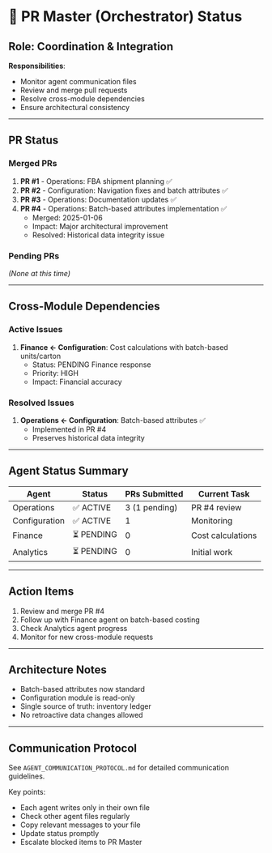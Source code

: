 # 🎯 PR Master (Orchestrator) Status

## Role: Coordination & Integration
**Responsibilities**: 
- Monitor agent communication files
- Review and merge pull requests
- Resolve cross-module dependencies
- Ensure architectural consistency

---

## PR Status

### Merged PRs
1. **PR #1** - Operations: FBA shipment planning ✅
2. **PR #2** - Configuration: Navigation fixes and batch attributes ✅
3. **PR #3** - Operations: Documentation updates ✅
4. **PR #4** - Operations: Batch-based attributes implementation ✅
   - Merged: 2025-01-06
   - Impact: Major architectural improvement
   - Resolved: Historical data integrity issue

### Pending PRs
*(None at this time)*

---

## Cross-Module Dependencies

### Active Issues
1. **Finance ← Configuration**: Cost calculations with batch-based units/carton
   - Status: PENDING Finance response
   - Priority: HIGH
   - Impact: Financial accuracy

### Resolved Issues
1. **Operations ← Configuration**: Batch-based attributes ✅
   - Implemented in PR #4
   - Preserves historical data integrity

---

## Agent Status Summary

| Agent | Status | PRs Submitted | Current Task |
|-------|--------|---------------|--------------|
| Operations | ✅ ACTIVE | 3 (1 pending) | PR #4 review |
| Configuration | ✅ ACTIVE | 1 | Monitoring |
| Finance | ⏳ PENDING | 0 | Cost calculations |
| Analytics | ⏳ PENDING | 0 | Initial work |

---

## Action Items
1. Review and merge PR #4
2. Follow up with Finance agent on batch-based costing
3. Check Analytics agent progress
4. Monitor for new cross-module requests

---

## Architecture Notes
- Batch-based attributes now standard
- Configuration module is read-only
- Single source of truth: inventory ledger
- No retroactive data changes allowed

---

## Communication Protocol
See `AGENT_COMMUNICATION_PROTOCOL.md` for detailed communication guidelines.

Key points:
- Each agent writes only in their own file
- Check other agent files regularly
- Copy relevant messages to your file
- Update status promptly
- Escalate blocked items to PR Master